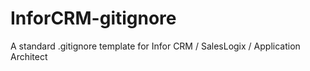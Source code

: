 # InforCRM-gitignore
A standard .gitignore template for Infor CRM / SalesLogix / Application Architect
